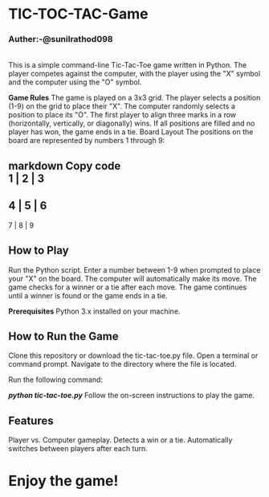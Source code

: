 # TIC-TOC-TAC-Game

### Auther:-@sunilrathod098

<br>
This is a simple command-line Tic-Tac-Toe game written in Python. The player competes against the computer, with the player using the "X" symbol and the computer using the "O" symbol.

**Game Rules**
The game is played on a 3x3 grid.
The player selects a position (1-9) on the grid to place their "X".
The computer randomly selects a position to place its "O".
The first player to align three marks in a row (horizontally, vertically, or diagonally) wins.
If all positions are filled and no player has won, the game ends in a tie.
Board Layout
The positions on the board are represented by numbers 1 through 9:

**markdown**
Copy code
<br> 
 1 | 2 | 3
-----------
 4 | 5 | 6
-----------
 7 | 8 | 9

## How to Play
Run the Python script.
Enter a number between 1-9 when prompted to place your "X" on the board.
The computer will automatically make its move.
The game checks for a winner or a tie after each move.
The game continues until a winner is found or the game ends in a tie.

**Prerequisites**
Python 3.x installed on your machine.

## How to Run the Game
Clone this repository or download the tic-tac-toe.py file.
Open a terminal or command prompt.
Navigate to the directory where the file is located.

Run the following command:

***python tic-tac-toe.py***
Follow the on-screen instructions to play the game.

## Features
Player vs. Computer gameplay.
Detects a win or a tie.
Automatically switches between players after each turn.

# Enjoy the game!
